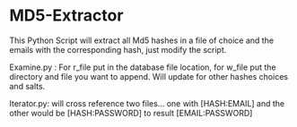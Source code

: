 # MD5-Extractor
This Python Script will extract all Md5 hashes in a file of choice and the emails with the corresponding hash, just modify the script.


Examine.py : For r_file put in the database file location, for w_file put the directory and file you want to append.
Will update for other hashes choices and salts.

Iterator.py: will cross reference two files... one with [HASH:EMAIL] and the other would be [HASH:PASSWORD] to result [EMAIL:PASSWORD] 
